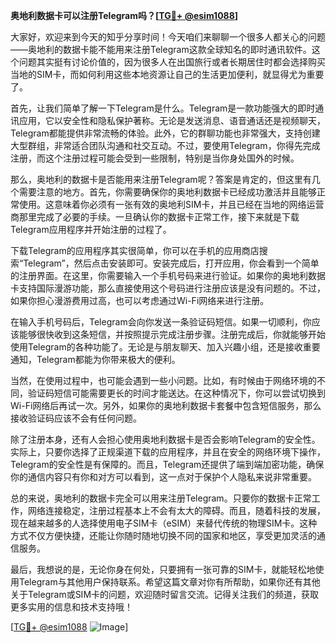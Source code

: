 **奥地利数据卡可以注册Telegram吗？[[TG💪+ @esim1088](https://t.me/s/esim1088)]**

大家好，欢迎来到今天的知乎分享时间！今天咱们来聊聊一个很多人都关心的问题——奥地利的数据卡能不能用来注册Telegram这款全球知名的即时通讯软件。这个问题其实挺有讨论价值的，因为很多人在出国旅行或者长期居住时都会选择购买当地的SIM卡，而如何利用这些本地资源让自己的生活更加便利，就显得尤为重要了。

首先，让我们简单了解一下Telegram是什么。Telegram是一款功能强大的即时通讯应用，它以安全性和隐私保护著称。无论是发送消息、语音通话还是视频聊天，Telegram都能提供非常流畅的体验。此外，它的群聊功能也非常强大，支持创建大型群组，非常适合团队沟通和社交互动。不过，要使用Telegram，你得先完成注册，而这个注册过程可能会受到一些限制，特别是当你身处国外的时候。

那么，奥地利的数据卡是否能用来注册Telegram呢？答案是肯定的，但这里有几个需要注意的地方。首先，你需要确保你的奥地利数据卡已经成功激活并且能够正常使用。这意味着你必须有一张有效的奥地利SIM卡，并且已经在当地的网络运营商那里完成了必要的手续。一旦确认你的数据卡正常工作，接下来就是下载Telegram应用程序并开始注册的过程了。

下载Telegram的应用程序其实很简单，你可以在手机的应用商店搜索“Telegram”，然后点击安装即可。安装完成后，打开应用，你会看到一个简单的注册界面。在这里，你需要输入一个手机号码来进行验证。如果你的奥地利数据卡支持国际漫游功能，那么直接使用这个号码进行注册应该是没有问题的。不过，如果你担心漫游费用过高，也可以考虑通过Wi-Fi网络来进行注册。

在输入手机号码后，Telegram会向你发送一条验证码短信。如果一切顺利，你应该能够很快收到这条短信，并按照提示完成注册步骤。注册完成后，你就能够开始使用Telegram的各种功能了。无论是与朋友聊天、加入兴趣小组，还是接收重要通知，Telegram都能为你带来极大的便利。

当然，在使用过程中，也可能会遇到一些小问题。比如，有时候由于网络环境的不同，验证码短信可能需要更长的时间才能送达。在这种情况下，你可以尝试切换到Wi-Fi网络后再试一次。另外，如果你的奥地利数据卡套餐中包含短信服务，那么接收验证码应该不会有任何问题。

除了注册本身，还有人会担心使用奥地利数据卡是否会影响Telegram的安全性。实际上，只要你选择了正规渠道下载的应用程序，并且在安全的网络环境下操作，Telegram的安全性是有保障的。而且，Telegram还提供了端到端加密功能，确保你的通信内容只有你和对方可以看到，这一点对于保护个人隐私来说非常重要。

总的来说，奥地利的数据卡完全可以用来注册Telegram。只要你的数据卡正常工作，网络连接稳定，注册过程基本上不会有太大的障碍。而且，随着科技的发展，现在越来越多的人选择使用电子SIM卡（eSIM）来替代传统的物理SIM卡。这种方式不仅方便快捷，还能让你随时随地切换不同的国家和地区，享受更加灵活的通信服务。

最后，我想说的是，无论你身在何处，只要拥有一张可靠的SIM卡，就能轻松地使用Telegram与其他用户保持联系。希望这篇文章对你有所帮助，如果你还有其他关于Telegram或SIM卡的问题，欢迎随时留言交流。记得关注我们的频道，获取更多实用的信息和技术支持哦！

[[TG💪+ @esim1088](https://t.me/s/esim1088) ![Image](https://i.postimg.cc/4NQfJmqS/Snipaste-2025-05-13-00-14-12.png)]